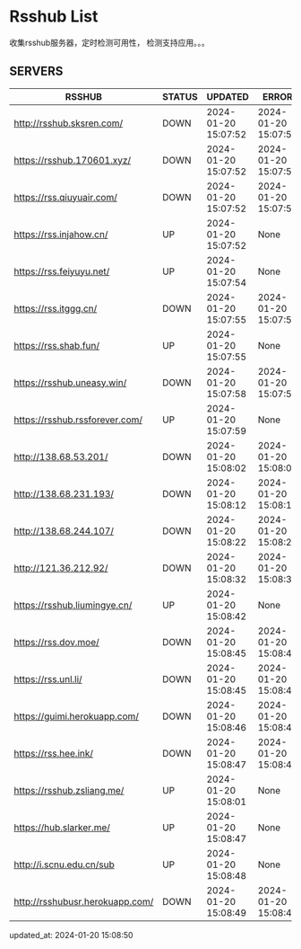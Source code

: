 # Rsshub List

收集rsshub服务器，定时检测可用性， 检测支持应用。。。


## SERVERS

|  RSSHUB   | STATUS  | UPDATED  | ERROR  | TWITTER |  
|  ----  | ----  | ----  | ----  | ---- |  
| http://rsshub.sksren.com/ | DOWN | 2024-01-20 15:07:52 | 2024-01-20 15:07:52 |  
| https://rsshub.170601.xyz/ | DOWN | 2024-01-20 15:07:52 | 2024-01-20 15:07:52 |  
| https://rss.qiuyuair.com/ | DOWN | 2024-01-20 15:07:52 | 2024-01-20 15:07:52 |  
| https://rss.injahow.cn/ | UP | 2024-01-20 15:07:52 | None ||  
| https://rss.feiyuyu.net/ | UP | 2024-01-20 15:07:54 | None ||  
| https://rss.itggg.cn/ | DOWN | 2024-01-20 15:07:55 | 2024-01-20 15:07:55 |  
| https://rss.shab.fun/ | UP | 2024-01-20 15:07:55 | None ||  
| https://rsshub.uneasy.win/ | DOWN | 2024-01-20 15:07:58 | 2024-01-20 15:07:58 |  
| https://rsshub.rssforever.com/ | UP | 2024-01-20 15:07:59 | None ||  
| http://138.68.53.201/ | DOWN | 2024-01-20 15:08:02 | 2024-01-20 15:08:02 |  
| http://138.68.231.193/ | DOWN | 2024-01-20 15:08:12 | 2024-01-20 15:08:12 |  
| http://138.68.244.107/ | DOWN | 2024-01-20 15:08:22 | 2024-01-20 15:08:22 |  
| http://121.36.212.92/ | DOWN | 2024-01-20 15:08:32 | 2024-01-20 15:08:32 |  
| https://rsshub.liumingye.cn/ | UP | 2024-01-20 15:08:42 | None ||  
| https://rss.dov.moe/ | DOWN | 2024-01-20 15:08:45 | 2024-01-20 15:08:45 |  
| https://rss.unl.li/ | DOWN | 2024-01-20 15:08:45 | 2024-01-20 15:08:45 |  
| https://guimi.herokuapp.com/ | DOWN | 2024-01-20 15:08:46 | 2024-01-20 15:08:46 |  
| https://rss.hee.ink/ | DOWN | 2024-01-20 15:08:47 | 2024-01-20 15:08:47 |  
| https://rsshub.zsliang.me/ | UP | 2024-01-20 15:08:01 | None |OK|  
| https://hub.slarker.me/ | UP | 2024-01-20 15:08:47 | None ||  
| http://i.scnu.edu.cn/sub | UP | 2024-01-20 15:08:48 | None ||  
| http://rsshubusr.herokuapp.com/ | DOWN | 2024-01-20 15:08:49 | 2024-01-20 15:08:49 |  
  

updated_at: 2024-01-20 15:08:50  
